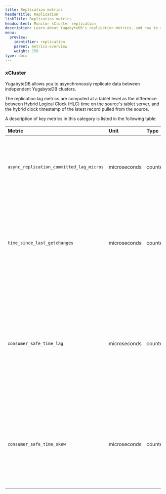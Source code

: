 ```yaml
---
title: Replication metrics
headerTitle: Replication
linkTitle: Replication metrics
headcontent: Monitor xCluster replication
description: Learn about YugabyteDB's replication metrics, and how to select and use the metrics.
menu:
  preview:
    identifier: replication
    parent: metrics-overview
    weight: 150
type: docs
---
```


### xCluster

YugabyteDB allows you to asynchronously replicate data between independent YugabyteDB clusters.

The replication lag metrics are computed at a tablet level as the difference between Hybrid Logical Clock (HLC) time on the source's tablet server, and the hybrid clock timestamp of the latest record pulled from the source.

A description of key metrics in this category is listed in the following table:

| Metric | Unit | Type | Description |
| :------ | :--- | :--- | :---------- |
| `async_replication_committed_lag_micros` | microseconds | counter | The time in microseconds for the replication lag on the target cluster. This metric is available only on the source cluster. |
| `time_since_last_getchanges` | microseconds | counter | The time elapsed in microseconds from when the source cluster got a request to replicate from the target cluster. This metric is available only on the source cluster. |
| `consumer_safe_time_lag` | microseconds | counter | The time elapsed in microseconds between the physical time and safe time. Safe time is when data has been replicated to all the tablets on the consumer cluster. This metric is available only on the target cluster. |
| `consumer_safe_time_skew` | microseconds | counter | The time elapsed in microseconds for replication between the first and the last tablet replica on the consumer cluster. This metric is available only on the target cluster. |
